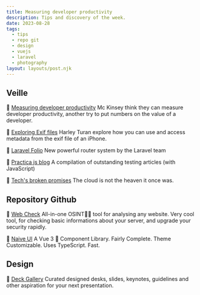```yaml
---
title: Measuring developer productivity
description: Tips and discovery of the week.
date: 2023-08-28
tags:
  - tips
  - repo git
  - design
  - vuejs
  - laravel
  - photography
layout: layouts/post.njk
---
```


## Veille

📗 [Measuring developer productivity](https://www.mckinsey.com/industries/technology-media-and-telecommunications/our-insights/yes-you-can-measure-software-developer-productivity)
Mc Kinsey think they can measure developer productivity, another try to put numbers on the value of a developer.

📗 [Exploring Exif files](https://hturan.com/writing/exploring-exif)
Harley Turan explore how you can use and access metadata from the exif file of an iPhone.

📗 [Laravel Folio](https://laravel.com/docs/10.x/folio)
New powerful router system by the Laravel team

📗 [Practica js blog](https://practica.dev/blog/a-compilation-of-outstanding-testing-articles-with-javaScript/)
A compilation of outstanding testing articles \(with JavaScript\)

📗 [Tech's broken promises](https://www.businessinsider.com/tech-broken-promises-streaming-ride-hailing-cloud-computing-2023-8)
The cloud is not the heaven it once was.

## Repository Github

🐙 [Web Check](https://web-check.as93.net/)
All-in-one OSINT🕵️‍♂️ tool for analysing any website. Very cool tool, for checking basic informations about your server, and upgrade your security rapidly.

🐙 [Naive UI](https://www.naiveui.com/en-US/light)
A Vue 3 💚 Component Library. Fairly Complete. Theme Customizable. Uses TypeScript. Fast.

## Design

🎨 [Deck Gallery](https://deck.gallery/)
Curated designed desks, slides, keynotes, guidelines and other aspiration for your next presentation.